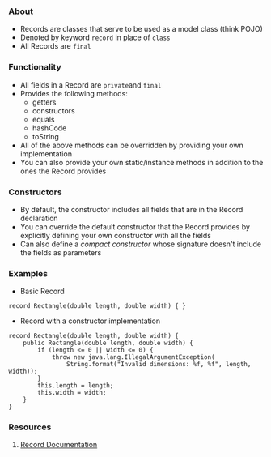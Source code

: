### About
- Records are classes that serve to be used as a model class (think POJO)
- Denoted by keyword `record` in place of `class`
- All Records are `final`
### Functionality
* All fields in a Record are `private`and `final`
* Provides the following methods:
	* getters
	* constructors
	* equals
	* hashCode
	* toString
* All of the above methods can be overridden by providing your own implementation
* You can also provide your own static/instance methods in addition to the ones the Record provides
### Constructors
* By default, the constructor includes all fields that are in the Record declaration
* You can override the default constructor that the Record provides by explicitly defining your own constructor with all the fields
* Can also define a *compact constructor* whose signature doesn't include the fields as parameters
### Examples
* Basic Record
```
record Rectangle(double length, double width) { }
```
* Record with a constructor implementation
```
record Rectangle(double length, double width) {
    public Rectangle(double length, double width) {
        if (length <= 0 || width <= 0) {
            throw new java.lang.IllegalArgumentException(
                String.format("Invalid dimensions: %f, %f", length, width));
        }
        this.length = length;
        this.width = width;
    }
}
```
### Resources
1. [Record Documentation](https://docs.oracle.com/en/java/javase/17/language/records.html)
